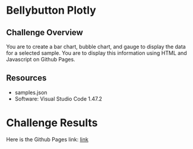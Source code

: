 # Bellybutton Plotly

## Challenge Overview
You are to create a bar chart, bubble chart, and gauge to display the data for a selected sample. You are to display this information using HTML and Javascript on Github Pages.

## Resources
- samples.json
- Software: Visual Studio Code 1.47.2

# Challenge Results
Here is the Github Pages link:
[link](https://vyu821.github.io/bellybutton-plotly/)